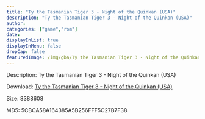 ```yaml
---
title: "Ty the Tasmanian Tiger 3 - Night of the Quinkan (USA)"
description: "Ty the Tasmanian Tiger 3 - Night of the Quinkan (USA)"
author: 
categories: ["game","rom"]
date: 
displayInList: true
displayInMenu: false
dropCap: false
featuredImage: /img/gba/Ty the Tasmanian Tiger 3 - Night of the Quinkan [USA].jpg
---
```


Description: Ty the Tasmanian Tiger 3 - Night of the Quinkan (USA)

Download: <a style="text-decoration:underline;" href="https://mega.nz/#!3GxWhKbQ!WJnUZSUZeIUSzbvCaKjOoyCT_VDdDNPwoGGtVltQeb0" target = "_blank" rel = "nofollow" > Ty the Tasmanian Tiger 3 - Night of the Quinkan (USA)</a>

Size: 8388608

MD5: 5CBCA58A164385A5B256FFF5C27B7F38

